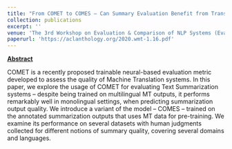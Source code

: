 ```yaml
---
title: "From COMET to COMES – Can Summary Evaluation Benefit from Translation Evaluation?"
collection: publications
excerpt: ''
venue: 'The 3rd Workshop on Evaluation & Comparison of NLP Systems (Eval4NLP @ AACL-IJCNLP 2022)'
paperurl: 'https://aclanthology.org/2020.wmt-1.16.pdf'
---
```


[**Abstract**](https://aclanthology.org/2020.wmt-1.16.pdf)

COMET is a recently proposed trainable neural-based evaluation metric developed to assess the quality of Machine Translation systems. In this paper, we explore the usage of COMET for evaluating Text Summarization systems – despite being trained on multilingual MT outputs, it performs remarkably well in monolingual settings, when predicting summarization output quality. We introduce a variant of the model – COMES – trained on the annotated summarization outputs that uses MT data for pre-training. We examine its performance on several datasets with human judgments collected for different notions of summary quality, covering several domains and languages.
